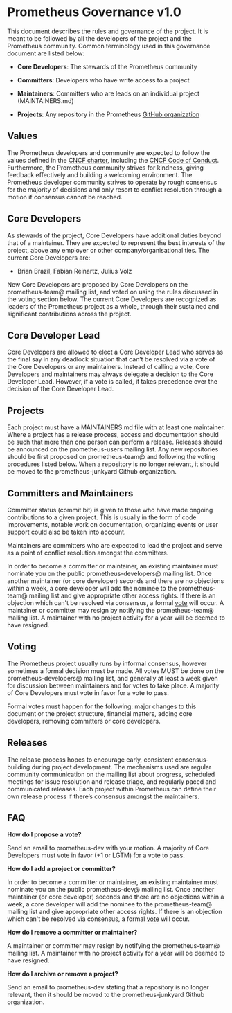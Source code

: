 # Prometheus Governance v1.0

This document describes the rules and governance of the project. It is meant to be followed by all the developers of the project and the Prometheus community. Common terminology used in this governance document are listed below:

* **Core Developers**: The stewards of the Prometheus community

* **Committers**: Developers who have write access to a project

* **Maintainers**: Committers who are leads on an individual project (MAINTAINERS.md)

* **Projects**: Any repository in the Prometheus [GitHub organization](https://github.com/prometheus)

## Values

The Prometheus developers and community are expected to follow the values defined in the [CNCF charter](https://www.cncf.io/about/charter/), including the [CNCF Code of Conduct](https://github.com/cncf/foundation/blob/master/code-of-conduct.md). Furthermore, the Prometheus community strives for kindness, giving feedback effectively and building a welcoming environment. The Prometheus developer community strives to operate by rough consensus for the majority of decisions and only resort to conflict resolution through a motion if consensus cannot be reached.

## Core Developers

As stewards of the project, Core Developers have additional duties beyond that of a maintainer. They are expected to represent the best interests of the project, above any employer or other company/organisational ties. The current Core Developers are:

* Brian Brazil, Fabian Reinartz, Julius Volz

New Core Developers are proposed by Core Developers on the prometheus-team@ mailing list, and voted on using the rules discussed in the voting section below. The current Core Developers are recognized as leaders of the Prometheus project as a whole, through their sustained and significant contributions across the project.

## Core Developer Lead

Core Developers are allowed to elect a Core Developer Lead who serves as the final say in any deadlock situation that can’t be resolved via a vote of the Core Developers or any maintainers. Instead of calling a vote, Core Developers and maintainers may always delegate a decision to the Core Developer Lead. However, if a vote is called, it takes precedence over the decision of the Core Developer Lead.

## Projects

Each project must have a MAINTAINERS.md file with at least one maintainer. Where a project has a release process, access and documentation should be such that more than one person can perform a release. Releases should be announced on the prometheus-users mailing list. Any new repositories should be first proposed on prometheus-team@ and following the voting procedures listed below. When a repository is no longer relevant, it should be moved to the prometheus-junkyard Github organization.

## Committers and Maintainers

Committer status (commit bit) is given to those who have made ongoing contributions to a given project. This is usually in the form of code improvements, notable work on documentation, organizing events or user support could also be taken into account. 

Maintainers are committers who are expected to lead the project and serve as a point of conflict resolution amongst the committers.

In order to become a committer or maintainer, an existing maintainer must nominate you on the public prometheus-developers@ mailing list. Once another maintainer (or core developer) seconds and there are no objections within a week, a core developer will add the nominee to the prometheus-team@ mailing list and give appropriate other access rights. If there is an objection which can't be resolved via consensus, a formal [vote](#heading=h.x907eu6orfvp) will occur. A maintainer or committer may resign by notifying the prometheus-team@ mailing list. A maintainer with no project activity for a year will be deemed to have resigned.

## Voting

The Prometheus project usually runs by informal consensus, however sometimes a formal decision must be made. All votes MUST be done on the prometheus-developers@ mailing list, and generally at least a week given for discussion between maintainers and for votes to take place. A majority of Core Developers must vote in favor for a vote to pass.

Formal votes must happen for the following: major changes to this document or the project structure, financial matters, adding core developers, removing committers or core developers.

## Releases

The release process hopes to encourage early, consistent consensus-building during project development. The mechanisms used are regular community communication on the mailing list about progress, scheduled meetings for issue resolution and release triage, and regularly paced and communicated releases. Each project within Prometheus can define their own release process if there’s consensus amongst the maintainers.

## FAQ

**How do I propose a vote?**

Send an email to prometheus-dev with your motion. A majority of Core Developers must vote in favor (+1 or LGTM) for a vote to pass.

**How do I add a project or committer?**

In order to become a committer or maintainer, an existing maintainer must nominate you on the public prometheus-dev@ mailing list. Once another maintainer (or core developer) seconds and there are no objections within a week, a core developer will add the nominee to the prometheus-team@ mailing list and give appropriate other access rights. If there is an objection which can't be resolved via consensus, a formal [vote](#heading=h.x907eu6orfvp) will occur. 

**How do I remove a committer or maintainer?**

A maintainer or committer may resign by notifying the prometheus-team@ mailing list. A maintainer with no project activity for a year will be deemed to have resigned.

**How do I archive or remove a project?**

Send an email to prometheus-dev stating that a repository is no longer relevant, then it should be moved to the prometheus-junkyard Github organization.
